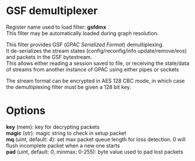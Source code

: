 <!-- automatically generated - do not edit, patch gpac/applications/gpac/gpac.c -->

# GSF demultiplexer  
  
Register name used to load filter: __gsfdmx__  
This filter may be automatically loaded during graph resolution.  
  
This filter provides GSF (_GPAC Serialized Format_) demultiplexing.  
It de-serializes the stream states (config/reconfig/info update/remove/eos) and packets in the GSF bytestream.  
This allows either reading a session saved to file, or receiving the state/data of streams from another instance of GPAC using either pipes or sockets  
  
The stream format can be encrypted in AES 128 CBC mode, in which case the demultiplexing filter must be given a 128 bit key.  
  

# Options    
  
<a id="key">__key__</a> (mem): key for decrypting packets  
<a id="magic">__magic__</a> (str): magic string to check in setup packet  
<a id="mq">__mq__</a> (uint, default: _4_): set max packet queue length for loss detection. 0 will flush incomplete packet when a new one starts  
<a id="pad">__pad__</a> (uint, default: _0_, minmax: 0-255): byte value used to pad lost packets  
  
